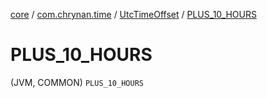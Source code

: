 [core](../../index.md) / [com.chrynan.time](../index.md) / [UtcTimeOffset](index.md) / [PLUS_10_HOURS](./-p-l-u-s_10_-h-o-u-r-s.md)

# PLUS_10_HOURS

(JVM, COMMON) `PLUS_10_HOURS`